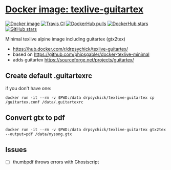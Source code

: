 # [Docker image: texlive-guitartex](https://hub.docker.com/r/drpsychick/texlive-guitartex/)

[![Docker image](https://img.shields.io/docker/image-size/drpsychick/texlive-guitartex?sort=date)](https://hub.docker.com/r/drpsychick/texlive-guitartex/tags)
[![Travis CI](https://img.shields.io/travis/com/DrPsychick/docker-texlive-guitartex)](https://travis-ci.com/github/DrPsychick/docker-texlive-guitartex)
[![DockerHub pulls](https://img.shields.io/docker/pulls/drpsychick/texlive-guitartex.svg)](https://hub.docker.com/r/drpsychick/texlive-guitartex/)
[![DockerHub stars](https://img.shields.io/docker/stars/drpsychick/texlive-guitartex.svg)](https://hub.docker.com/r/drpsychick/texlive-guitartex/)
[![GitHub stars](https://img.shields.io/github/stars/drpsychick/docker-texlive-guitartex.svg)](https://github.com/drpsychick/docker-texlive-guitartex)

Minimal texlive alpine image including guitartex (gtx2tex)

* https://hub.docker.com/r/drpsychick/texlive-guitartex/
* based on https://github.com/phipsgabler/docker-texlive-minimal
* adds guitartex https://sourceforge.net/projects/guitartex/

## Create default .guitartexrc
if you don't have one:

`docker run -it --rm -v $PWD:/data drpsychick/texlive-guitartex cp /guitartex.conf /data/.guitartexrc`

## Convert gtx to pdf
`docker run -it --rm -v $PWD:/data drpsychick/texlive-guitartex gtx2tex --output=pdf /data/mysong.gtx`

## Issues
* [ ] thumbpdf throws errors with Ghostscript
